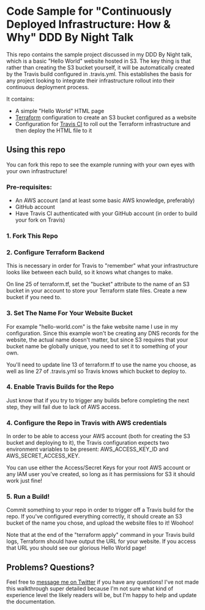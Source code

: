 # Code Sample for "Continuously Deployed Infrastructure: How & Why" DDD By Night Talk

This repo contains the sample project discussed in my DDD By Night talk, which is a basic "Hello World" website hosted in S3.
The key thing is that rather than creating the S3 bucket yourself, it will be automatically created by the Travis build configured in .travis.yml.
This establishes the basis for any project looking to integrate their infrastructure rollout into their continuous deployment process.

It contains:
 - A simple "Hello World" HTML page
 - [Terraform](https://www.terraform.io/) configuration to create an S3 bucket configured as a website
 - Configuration for [Travis CI](https://docs.travis-ci.com/) to roll out the Terraform infrastructure and then deploy the HTML file to it

## Using this repo

You can fork this repo to see the example running with your own eyes with your own infrastructure!

### Pre-requisites:
 - An AWS account (and at least some basic AWS knowledge, preferably)
 - GitHub account
 - Have Travis CI authenticated with your GitHub account (in order to build your fork on Travis)
 
### 1. Fork This Repo

### 2. Configure Terraform Backend

This is necessary in order for Travis to "remember" what your infrastructure looks like between each build, so it knows what changes to make.

On line 25 of terraform.tf, set the "bucket" attribute to the name of an S3 bucket in your account to store your Terraform state files.
Create a new bucket if you need to.

### 3. Set The Name For Your Website Bucket

For example "hello-world.com" is the fake website name I use in my configuration. Since this example won't be creating any DNS records 
for the website, the actual name doesn't matter, but since S3 requires that your bucket name be globally unique, 
you need to set it to something of your own.

You'll need to update line 13 of terraform.tf to use the name you choose, as well as line 27 of .travis.yml so Travis knows which bucket to deploy to.

### 4. Enable Travis Builds for the Repo

Just know that if you try to trigger any builds before completing the next step, they will fail due to lack of AWS access.

### 4. Configure the Repo in Travis with AWS credentials

In order to be able to access your AWS account (both for creating the S3 bucket and deploying to it), the Travis configuration expects
two environment variables to be present: AWS_ACCESS_KEY_ID and AWS_SECRET_ACCESS_KEY.

You can use either the Access/Secret Keys for your root AWS account or any IAM user you've created, so long as it has permissions 
for S3 it should work just fine!

### 5. Run a Build!

Commit something to your repo in order to trigger off a Travis build for the repo. If you've configured everything correctly,
it should create an S3 bucket of the name you chose, and upload the website files to it! Woohoo!

Note that at the end of the "terraform apply" command in your Travis build logs, Terraform should have output the URL for your website.
If you access that URL you should see our glorious Hello World page!

## Problems? Questions?

Feel free to [message me on Twitter](https://twitter.com/cl_dev) if you have any questions! I've not made this walkthrough super detailed because I'm not sure what kind of experience level the likely readers will be, but I'm happy to help and update the documentation.
